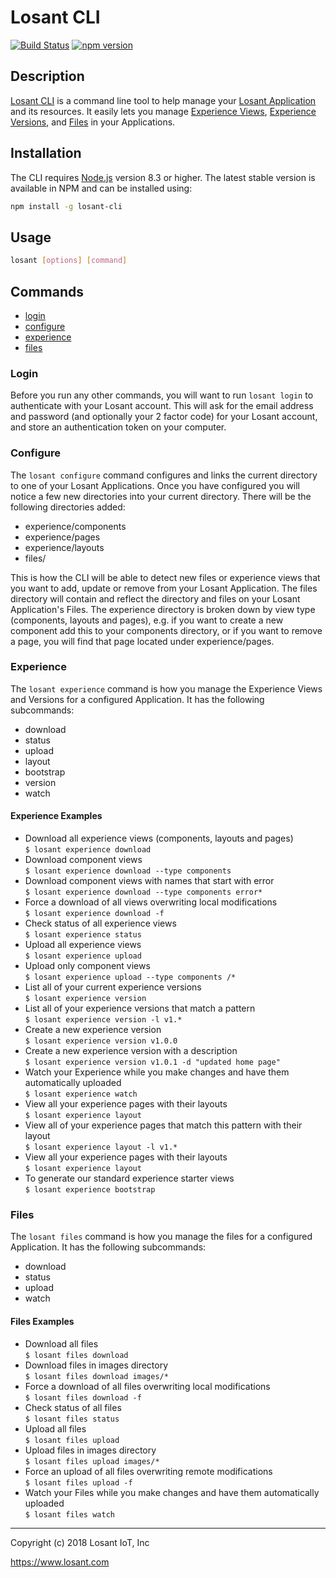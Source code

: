 # Losant CLI

[![Build Status](https://travis-ci.org/Losant/losant-cli.svg?branch=master)](https://travis-ci.org/Losant/losant-cli) [![npm version](https://badge.fury.io/js/losant-cli.svg)](https://badge.fury.io/js/losant-cli)

## Description

[Losant CLI](https://docs.losant.com/cli/overview) is a command line tool to help manage your [Losant Application](https://docs.losant.com/applications/overview/) and its resources.
It easily lets you manage [Experience Views](https://docs.losant.com/experiences/views/), [Experience Versions](https://docs.losant.com/experiences/versions/), and [Files](https://docs.losant.com/applications/files/) in your Applications.

## Installation

The CLI requires [Node.js](https://nodejs.org/en/) version 8.3 or higher. The latest stable version is available in NPM and can be installed using:

```bash
npm install -g losant-cli
```

## Usage

```bash
losant [options] [command]
```

## Commands

* [login](#login)
* [configure](#configure)
* [experience](#experience)
* [files](#files)

### Login

Before you run any other commands, you will want to run `losant login` to authenticate with your Losant account.
This will ask for the email address and password (and optionally your 2 factor code) for your Losant account, and store
an authentication token on your computer.

### Configure

The `losant configure` command configures and links the current directory to one of your Losant Applications. Once you have configured you will notice a few new directories into your current directory. There will be the following directories added:

* experience/components
* experience/pages
* experience/layouts
* files/

This is how the CLI will be able to detect new files or experience views that you want to add, update or remove from your Losant Application. The files directory will contain and reflect the directory and files on your Losant Application's Files. The experience directory is broken down by view type (components, layouts and pages), e.g. if you want to create a new component add this to your components directory, or if you want to remove a page, you will find that page located under experience/pages.

### Experience

The `losant experience` command is how you manage the Experience Views and Versions for a configured Application. It has the following subcommands:

* download
* status
* upload
* layout
* bootstrap
* version
* watch

#### Experience Examples

* Download all experience views (components, layouts and pages)  
  `$ losant experience download`
* Download component views  
  `$ losant experience download --type components`
* Download component views with names that start with error  
  `$ losant experience download --type components error*`
* Force a download of all views overwriting local modifications  
  `$ losant experience download -f`
* Check status of all experience views  
  `$ losant experience status`
* Upload all experience views  
  `$ losant experience upload`
* Upload only component views  
  `$ losant experience upload --type components /*`
* List all of your current experience versions  
  `$ losant experience version`
* List all of your experience versions that match a pattern  
  `$ losant experience version -l v1.*`
* Create a new experience version  
  `$ losant experience version v1.0.0`
* Create a new experience version with a description  
  `$ losant experience version v1.0.1 -d "updated home page"`
* Watch your Experience while you make changes and have them automatically uploaded  
  `$ losant experience watch`
* View all your experience pages with their layouts  
  `$ losant experience layout`
* View all of your experience pages that match this pattern with their layout  
  `$ losant experience layout -l v1.*`
* View all your experience pages with their layouts  
  `$ losant experience layout`
* To generate our standard experience starter views  
  `$ losant experience bootstrap`

### Files

The `losant files` command is how you manage the files for a configured Application. It has the following subcommands:

* download
* status
* upload
* watch

#### Files Examples

* Download all files  
  `$ losant files download`
* Download files in images directory  
  `$ losant files download images/*`
* Force a download of all files overwriting local modifications  
  `$ losant files download -f`
* Check status of all files  
  `$ losant files status`
* Upload all files  
  `$ losant files upload`
* Upload files in images directory  
  `$ losant files upload images/*`
* Force an upload of all files overwriting remote modifications  
  `$ losant files upload -f`
* Watch your Files while you make changes and have them automatically uploaded  
  `$ losant files watch`

*****

Copyright (c) 2018 Losant IoT, Inc

<https://www.losant.com>